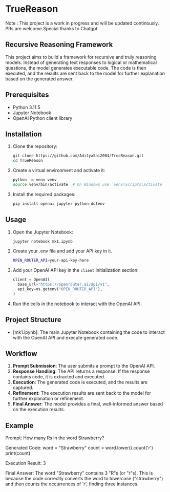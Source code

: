# TrueReason

Note : This project is a work in progress and will be updated continously. PRs are welcome.Special thanks to Chatgpt.

## Recursive Reasoning Framework

This project aims to build a framework for recursive and truly reasoning models. Instead of generating text responses to logical or mathematical questions, the model generates executable code. The code is then executed, and the results are sent back to the model for further explanation based on the generated answer.

## Prerequisites

- Python 3.11.5
- Jupyter Notebook
- OpenAI Python client library

## Installation

1. Clone the repository:

   ```sh
   git clone https://github.com/AdityaSai2004/TrueReason.git
   cd TrueReason
   ```

2. Create a virtual environment and activate it:

   ```sh
   python -m venv venv
   source venv/bin/activate  # On Windows use `venv\Scripts\activate`
   ```

3. Install the required packages:
   ```sh
   pip install openai jupyter python-dotenv
   ```

## Usage

1. Open the Jupyter Notebook:

   ```sh
   jupyter notebook mk1.ipynb
   ```

2. Create your .env file and add your API key in it.

   ```sh
   OPEN_ROUTER_API=your-api-key-here
   ```

3. Add your OpenAI API key in the `client` initialization section:

   ```python
   client = OpenAI(
     base_url="https://openrouter.ai/api/v1",
     api_key=os.getenv("OPEN_ROUTER_API"),
   )
   ```

4. Run the cells in the notebook to interact with the OpenAI API.

## Project Structure

- [mk1.ipynb]: The main Jupyter Notebook containing the code to interact with the OpenAI API and execute generated code.

## Workflow

1. **Prompt Submission**: The user submits a prompt to the OpenAI API.
2. **Response Handling**: The API returns a response. If the response contains code, it is extracted and executed.
3. **Execution**: The generated code is executed, and the results are captured.
4. **Refinement**: The execution results are sent back to the model for further explanation or refinement.
5. **Final Answer**: The model provides a final, well-informed answer based on the execution results.

## Example

Prompt:
How many Rs in the word Strawberry?

Generated Code:
word = "Strawberry"
count = word.lower().count('r')
print(count)

Execution Result:
3

Final Answer:
The word "Strawberry" contains 3 "R"s (or "r"s). This is because the code correctly converts the word to lowercase ("strawberry") and then counts the occurrences of 'r', finding three instances.

